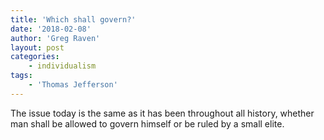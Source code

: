 ```yaml
---
title: 'Which shall govern?'
date: '2018-02-08'
author: 'Greg Raven'
layout: post
categories:
    - individualism
tags:
    - 'Thomas Jefferson'
---
```


The issue today is the same as it has been throughout all history, whether man shall be allowed to govern himself or be ruled by a small elite.